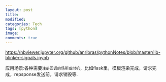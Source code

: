 ```yaml
---
layout: post
title:
modified:
categories: Tech
tags: [python]
image:
comments: true
---
```


<https://nbviewer.jupyter.org/github/anribras/pythonNotes/blob/master/lib-blinker-signals.ipynb>

应用场景:各种需要`注册回调的场所或时机`，比如flask里，模板渲染完成，请求完成，repsponse发送前，请求销毁等.
